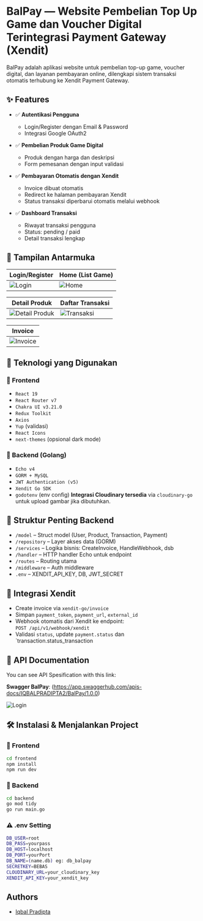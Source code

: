 
# BalPay — Website Pembelian Top Up Game dan Voucher Digital Terintegrasi Payment Gateway (Xendit)
BalPay adalah aplikasi website untuk pembelian top-up game, voucher digital, dan layanan pembayaran online, dilengkapi sistem transaksi otomatis terhubung ke Xendit Payment Gateway.

## ✨ Features

- ✅ **Autentikasi Pengguna**
  - Login/Register dengan Email & Password
  - Integrasi Google OAuth2

- ✅ **Pembelian Produk Game Digital**
  - Produk dengan harga dan deskripsi
  - Form pemesanan dengan input validasi

- ✅ **Pembayaran Otomatis dengan Xendit**
  - Invoice dibuat otomatis
  - Redirect ke halaman pembayaran Xendit
  - Status transaksi diperbarui otomatis melalui webhook

- ✅ **Dashboard Transaksi**
  - Riwayat transaksi pengguna
  - Status: pending / paid
  - Detail transaksi lengkap


## 📸 Tampilan Antarmuka
| Login/Register | Home (List Game) |
|---|---|
| ![Login](https://res.cloudinary.com/dszok6ewm/image/upload/v1751757776/ProjectImage/BalPay/Register_kcxi3f.jpg) | ![Home](https://res.cloudinary.com/dszok6ewm/image/upload/v1751757777/ProjectImage/BalPay/Home_om17z2.jpg) |

| Detail Produk | Daftar Transaksi |
|---|---|
| ![Detail Produk](https://res.cloudinary.com/dszok6ewm/image/upload/v1751758080/ProjectImage/BalPay/DetailProduct_uw7bxl.jpg) | ![Transaksi](https://res.cloudinary.com/dszok6ewm/image/upload/v1751757776/ProjectImage/BalPay/Transaction_esk23x.jpg) |

| Invoice |
|---|
| ![Invoice](https://res.cloudinary.com/dszok6ewm/image/upload/v1751757777/ProjectImage/BalPay/Invoice_luwm9r.jpg) |

## 🧩 Teknologi yang Digunakan

### 🔹 Frontend
- `React 19`
- `React Router v7`
- `Chakra UI v3.21.0`
- `Redux Toolkit`
- `Axios`
- `Yup` (validasi)
- `React Icons`
- `next-themes` (opsional dark mode)

### 🔹 Backend (Golang)
- `Echo v4`
- `GORM + MySQL`
- `JWT Authentication (v5)`
- `Xendit Go SDK`
- `godotenv` (env config)
**Integrasi Cloudinary tersedia** via `cloudinary-go` untuk upload gambar jika dibutuhkan.

## 📂 Struktur Penting Backend

- `/model` – Struct model (User, Product, Transaction, Payment)
- `/repository` – Layer akses data (GORM)
- `/services` – Logika bisnis: CreateInvoice, HandleWebhook, dsb
- `/handler` – HTTP handler Echo untuk endpoint
- `/routes` – Routing utama
- `/middleware` – Auth middleware
- `.env` – XENDIT_API_KEY, DB, JWT_SECRET

## 🔗 Integrasi Xendit
- Create invoice via `xendit-go/invoice`
- Simpan `payment_token`, `payment_url`, `external_id`
- Webhook otomatis dari Xendit ke endpoint:  
  `POST /api/v1/webhook/xendit`
- Validasi `status`, update `payment.status` dan `transaction.status_transaction
## 📂 API Documentation
You can see API Spesification with this link:

**Swagger BalPay**: (https://app.swaggerhub.com/apis-docs/IQBALPRADIPTA2/BalPay/1.0.0)

![Login](https://res.cloudinary.com/dszok6ewm/image/upload/v1751764079/ProjectImage/BalPay/API_Documentation_kg0e4j.jpg)
## 🛠️ Instalasi & Menjalankan Project

### 🔸 Frontend
```bash
cd frontend
npm install
npm run dev
```
### 🔷 Backend
```bash
cd backend
go mod tidy
go run main.go
```

### ⚠ .env Setting
```bash
DB_USER=root
DB_PASS=yourpass
DB_HOST=localhost
DB_PORT=yourPort
DB_NAME=(name.db) eg: db_balpay
SECRETKEY=BEBAS
CLOUDINARY_URL=your_cloudinary_key
XENDIT_API_KEY=your_xendit_key
```
    
## Authors

- [Iqbal Pradipta](https://www.github.com/iqbalpradipta)

